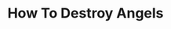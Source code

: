 ---
title: "How To Destroy Angels"
summary: "How to Destroy Angels is a musical group consisting of Atticus Ross and Trent Reznor , Reznor's wife Mariqueen Maandig, and Rob Sheridan. The group is named after a 1984 Coil song of the same name. joined the lineup for the duration of the 2013 tour."
image: "how-to-destroy-angels.jpg"
apple_music_artist_url: "https://music.apple.com/gb/artist/how-to-destroy-angels/371164882"
---
